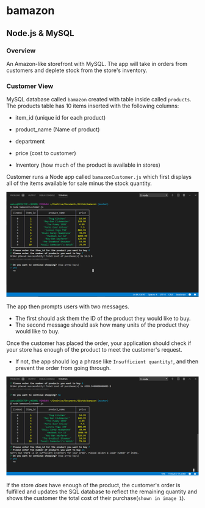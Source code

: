 # bamazon

## Node.js & MySQL

### Overview

An Amazon-like storefront with MySQL. The app will take in orders from customers and deplete stock from the store's inventory.

###  Customer View

MySQL database called `bamazon` created with table inside called `products`. The products table has 10 items inserted with the following columns:

* item_id (unique id for each product)

* product_name (Name of product)

* department

* price (cost to customer)

* Inventory (how much of the product is available in stores)

Customer runs a Node app called `bamazonCustomer.js` which first displays all of the items available for sale minus the stock quantity. 

<img src = "images/bamazonCustomer1.png" width = 700>

The app then prompts users with two messages.

* The first should ask them the ID of the product they would like to buy.
* The second message should ask how many units of the product they would like to buy.

Once the customer has placed the order, your application should check if your store has enough of the product to meet the customer's request.

* If not, the app should log a phrase like `Insufficient quantity!`, and then prevent the order from going through.

<img src = "images/bamzonCustomer2.png" width= 700>

If the store _does_ have enough of the product, the customer's order is fulfilled and updates the SQL database to reflect the remaining quantity and shows the customer the total cost of their purchase(`shown in image 1`).

